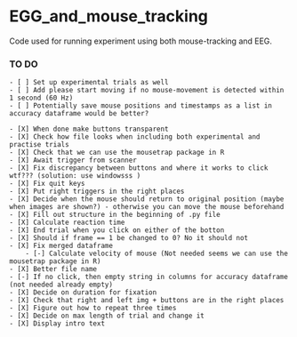 # EGG_and_mouse_tracking
Code used for running experiment using both mouse-tracking and EEG.

### TO DO
    - [ ] Set up experimental trials as well
    - [ ] Add please start moving if no mouse-movement is detected within 1 second (60 Hz)
    - [ ] Potentially save mouse positions and timestamps as a list in accuracy dataframe would be better?

    - [X] When done make buttons transparent   
    - [X] Check how file looks when including both experimental and practise trials
    - [X] Check that we can use the mousetrap package in R 
    - [X] Await trigger from scanner
    - [X] Fix discrepancy between buttons and where it works to click wtf??? (solution: use windowsss )
    - [X] Fix quit keys
    - [X] Put right triggers in the right places    
    - [X] Decide when the mouse should return to original position (maybe when images are shown?) - otherwise you can move the mouse beforehand
    - [X] Fill out structure in the beginning of .py file
    - [X] Calculate reaction time
    - [X] End trial when you click on either of the botton    
    - [X] Should if frame == 1 be changed to 0? No it should not
    - [X] Fix merged dataframe
        - [-] Calculate velocity of mouse (Not needed seems we can use the mousetrap package in R)
    - [X] Better file name
    - [-] If no click, then empty string in columns for accuracy dataframe (not needed already empty)
    - [X] Decide on duration for fixation
    - [X] Check that right and left img + buttons are in the right places
    - [X] Figure out how to repeat three times
    - [X] Decide on max length of trial and change it
    - [X] Display intro text